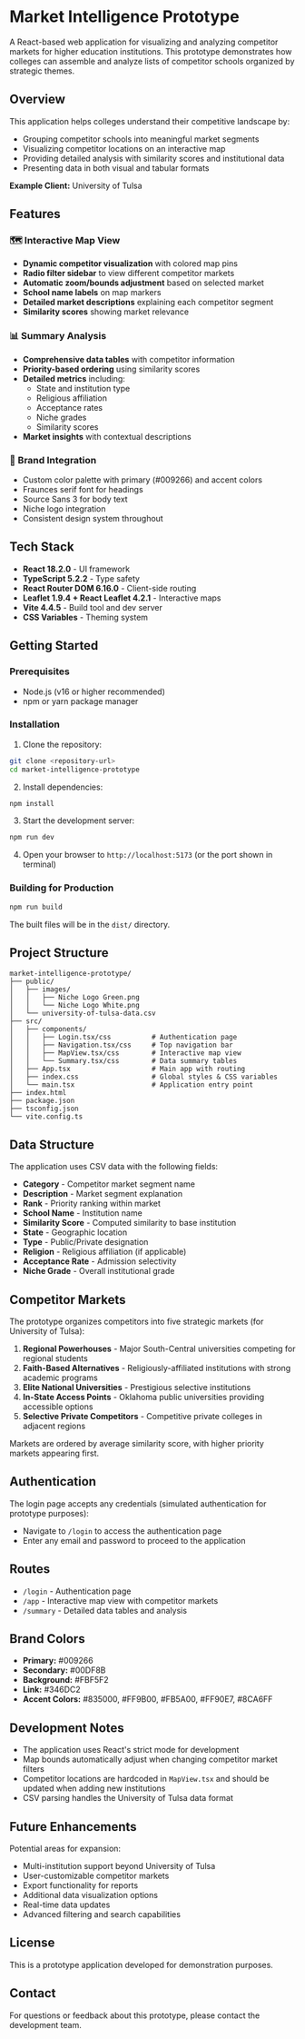 # Market Intelligence Prototype

A React-based web application for visualizing and analyzing competitor markets for higher education institutions. This prototype demonstrates how colleges can assemble and analyze lists of competitor schools organized by strategic themes.

## Overview

This application helps colleges understand their competitive landscape by:
- Grouping competitor schools into meaningful market segments
- Visualizing competitor locations on an interactive map
- Providing detailed analysis with similarity scores and institutional data
- Presenting data in both visual and tabular formats

**Example Client:** University of Tulsa

## Features

### 🗺️ Interactive Map View
- **Dynamic competitor visualization** with colored map pins
- **Radio filter sidebar** to view different competitor markets
- **Automatic zoom/bounds adjustment** based on selected market
- **School name labels** on map markers
- **Detailed market descriptions** explaining each competitor segment
- **Similarity scores** showing market relevance

### 📊 Summary Analysis
- **Comprehensive data tables** with competitor information
- **Priority-based ordering** using similarity scores
- **Detailed metrics** including:
  - State and institution type
  - Religious affiliation
  - Acceptance rates
  - Niche grades
  - Similarity scores
- **Market insights** with contextual descriptions

### 🎨 Brand Integration
- Custom color palette with primary (#009266) and accent colors
- Fraunces serif font for headings
- Source Sans 3 for body text
- Niche logo integration
- Consistent design system throughout

## Tech Stack

- **React 18.2.0** - UI framework
- **TypeScript 5.2.2** - Type safety
- **React Router DOM 6.16.0** - Client-side routing
- **Leaflet 1.9.4 + React Leaflet 4.2.1** - Interactive maps
- **Vite 4.4.5** - Build tool and dev server
- **CSS Variables** - Theming system

## Getting Started

### Prerequisites
- Node.js (v16 or higher recommended)
- npm or yarn package manager

### Installation

1. Clone the repository:
```bash
git clone <repository-url>
cd market-intelligence-prototype
```

2. Install dependencies:
```bash
npm install
```

3. Start the development server:
```bash
npm run dev
```

4. Open your browser to `http://localhost:5173` (or the port shown in terminal)

### Building for Production

```bash
npm run build
```

The built files will be in the `dist/` directory.

## Project Structure

```
market-intelligence-prototype/
├── public/
│   ├── images/
│   │   ├── Niche Logo Green.png
│   │   └── Niche Logo White.png
│   └── university-of-tulsa-data.csv
├── src/
│   ├── components/
│   │   ├── Login.tsx/css          # Authentication page
│   │   ├── Navigation.tsx/css     # Top navigation bar
│   │   ├── MapView.tsx/css        # Interactive map view
│   │   └── Summary.tsx/css        # Data summary tables
│   ├── App.tsx                    # Main app with routing
│   ├── index.css                  # Global styles & CSS variables
│   └── main.tsx                   # Application entry point
├── index.html
├── package.json
├── tsconfig.json
└── vite.config.ts
```

## Data Structure

The application uses CSV data with the following fields:
- **Category** - Competitor market segment name
- **Description** - Market segment explanation
- **Rank** - Priority ranking within market
- **School Name** - Institution name
- **Similarity Score** - Computed similarity to base institution
- **State** - Geographic location
- **Type** - Public/Private designation
- **Religion** - Religious affiliation (if applicable)
- **Acceptance Rate** - Admission selectivity
- **Niche Grade** - Overall institutional grade

## Competitor Markets

The prototype organizes competitors into five strategic markets (for University of Tulsa):

1. **Regional Powerhouses** - Major South-Central universities competing for regional students
2. **Faith-Based Alternatives** - Religiously-affiliated institutions with strong academic programs
3. **Elite National Universities** - Prestigious selective institutions
4. **In-State Access Points** - Oklahoma public universities providing accessible options
5. **Selective Private Competitors** - Competitive private colleges in adjacent regions

Markets are ordered by average similarity score, with higher priority markets appearing first.

## Authentication

The login page accepts any credentials (simulated authentication for prototype purposes):
- Navigate to `/login` to access the authentication page
- Enter any email and password to proceed to the application

## Routes

- `/login` - Authentication page
- `/app` - Interactive map view with competitor markets
- `/summary` - Detailed data tables and analysis

## Brand Colors

- **Primary:** #009266
- **Secondary:** #00DF8B
- **Background:** #FBF5F2
- **Link:** #346DC2
- **Accent Colors:** #835000, #FF9B00, #FB5A00, #FF90E7, #8CA6FF

## Development Notes

- The application uses React's strict mode for development
- Map bounds automatically adjust when changing competitor market filters
- Competitor locations are hardcoded in `MapView.tsx` and should be updated when adding new institutions
- CSV parsing handles the University of Tulsa data format

## Future Enhancements

Potential areas for expansion:
- Multi-institution support beyond University of Tulsa
- User-customizable competitor markets
- Export functionality for reports
- Additional data visualization options
- Real-time data updates
- Advanced filtering and search capabilities

## License

This is a prototype application developed for demonstration purposes.

## Contact

For questions or feedback about this prototype, please contact the development team.
